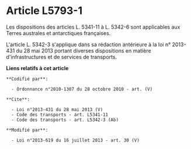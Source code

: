 # Article L5793-1

Les dispositions des articles L. 5341-11 à L. 5342-6 sont applicables aux Terres australes et antarctiques françaises. 

L'article L. 5342-3 s'applique dans sa rédaction antérieure à la loi n° 2013-431 du 28 mai 2013 portant diverses dispositions
en matière d'infrastructures et de services de transports.

**Liens relatifs à cet article**

	**Codifié par**:

	  - Ordonnance n°2010-1307 du 28 octobre 2010 - art. (V)

	**Cite**:

	  - Loi n°2013-431 du 28 mai 2013 (V)
	  - Code des transports - art. L5341-11
	  - Code des transports - art. L5342-3 (Ab)

	**Modifié par**:

	  - Loi n°2013-619 du 16 juillet 2013 - art. 30 (V)
